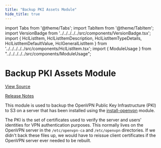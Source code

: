 ```yaml
---
title: "Backup PKI Assets Module"
hide_title: true
---
```


import Tabs from '@theme/Tabs';
import TabItem from '@theme/TabItem';
import VersionBadge from '../../../../../src/components/VersionBadge.tsx';
import { HclListItem, HclListItemDescription, HclListItemTypeDetails, HclListItemDefaultValue, HclGeneralListItem } from '../../../../../src/components/HclListItem.tsx';
import { ModuleUsage } from "../../../../../src/components/ModuleUsage";

<VersionBadge repoTitle="Open VPN Package Infrastructure Package" version="0.26.3" lastModifiedVersion="0.26.2"/>

# Backup PKI Assets Module

<a href="https://github.com/gruntwork-io/terraform-aws-openvpn/tree/remove-zack-from-codeowners/modules/backup-openvpn-pki" className="link-button" title="View the source code for this module in GitHub.">View Source</a>

<a href="https://github.com/gruntwork-io/terraform-aws-openvpn/releases/tag/v0.26.2" className="link-button" title="Release notes for only versions which impacted this module.">Release Notes</a>

This module is used to backup the OpenVPN Public Key Infrastructure (PKI) to S3 on a server that has been installed using
the [install-openvpn](https://github.com/gruntwork-io/terraform-aws-openvpn/tree/remove-zack-from-codeowners/modules/install-openvpn) module.

The PKI is the set of certificates used to verify the server and users' identities for VPN authentication purposes. This
normally lives on the OpenVPN server in the `/etc/openvpn-ca` and `/etc/openvpn` directories. If we didn't back these files
up, we would have to reissue client certificates if the OpenVPN server ever needed to be rebuilt.


<!-- ##DOCS-SOURCER-START
{
  "originalSources": [
    "https://github.com/gruntwork-io/terraform-aws-openvpn/tree/remove-zack-from-codeowners/modules/backup-openvpn-pki/readme.md",
    "https://github.com/gruntwork-io/terraform-aws-openvpn/tree/remove-zack-from-codeowners/modules/backup-openvpn-pki/variables.tf",
    "https://github.com/gruntwork-io/terraform-aws-openvpn/tree/remove-zack-from-codeowners/modules/backup-openvpn-pki/outputs.tf"
  ],
  "sourcePlugin": "module-catalog-api",
  "hash": "b10aa464deee3a9eca8c0165d6cab974"
}
##DOCS-SOURCER-END -->
